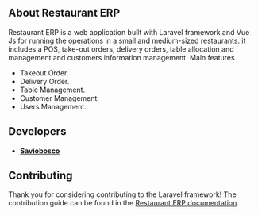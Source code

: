 

## About Restaurant ERP

Restaurant ERP is a web application built with Laravel framework and Vue Js for running the operations in a small and medium-sized restaurants.
it includes a POS, take-out orders, delivery orders, table allocation and management and customers information management.
Main features
- Takeout Order.
- Delivery Order.
- Table Management.
- Customer Management.
- Users Management.

## Developers

- **[Saviobosco](https://vehikl.com/)**

## Contributing

Thank you for considering contributing to the Laravel framework! The contribution guide can be found in the [Restaurant ERP documentation]().
